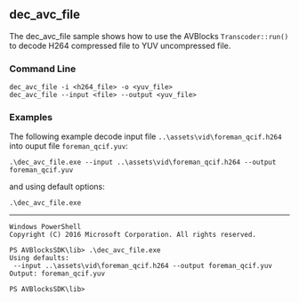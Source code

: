 ## dec_avc_file

The dec_avc_file sample shows how to use the AVBlocks `Transcoder::run()` to decode H264 compressed file to YUV uncompressed file.   

### Command Line

~~~ shell
dec_avc_file -i <h264_file> -o <yuv_file>
dec_avc_file --input <file> --output <yuv_file>
~~~

###	Examples

The following example decode input file `..\assets\vid\foreman_qcif.h264` into ouput file `foreman_qcif.yuv`:

~~~ shell
.\dec_avc_file.exe --input ..\assets\vid\foreman_qcif.h264 --output foreman_qcif.yuv
~~~

and using default options:
~~~ shell
.\dec_avc_file.exe
~~~
***
~~~ shell
Windows PowerShell
Copyright (C) 2016 Microsoft Corporation. All rights reserved.

PS AVBlocksSDK\lib> .\dec_avc_file.exe
Using defaults:
 --input ..\assets\vid\foreman_qcif.h264 --output foreman_qcif.yuv
Output: foreman_qcif.yuv

PS AVBlocksSDK\lib>
~~~ 
